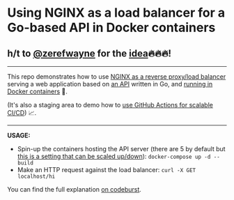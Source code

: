 # Using NGINX as a load balancer for a Go-based API in Docker containers

## h/t to [@zerefwayne](https://github.com/zerefwayne) for the [idea](https://github.com/zerefwayne/load-balancing-go-api-nginx)🔥🔥🔥!

***

This repo demonstrates how to use [NGINX as a reverse proxy/load balancer](https://github.com/jasonsalas/nginx-loadbalancer-go-api/blob/main/nginx/nginx.conf) serving a web application based on [an API](https://github.com/jasonsalas/nginx-loadbalancer-go-api/blob/main/main.go) written in Go, and [running in Docker containers](https://github.com/jasonsalas/nginx-loadbalancer-go-api/blob/main/docker-compose.yml) 🔀.

(It's also a staging area to demo how to [use GitHub Actions for scalable CI/CD](https://github.com/jasonsalas/nginx-loadbalancer-go-api/actions/runs/1096460347)) :chart_with_upwards_trend:.

***
**USAGE:**

- Spin-up the containers hosting the API server (there are 5 by default but [this is a setting that can be scaled up/down](https://github.com/jasonsalas/nginx-loadbalancer-go-api/blob/main/docker-compose.yml#L11)): `docker-compose up -d --build`
- Make an HTTP request against the load balancer: `curl -X GET localhost/hi`


You can find the full explanation [on codeburst](https://codeburst.io/load-balancing-go-api-with-docker-nginx-digital-ocean-d7f05f7c9b31).